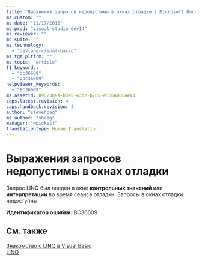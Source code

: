 ```yaml
---
title: "Выражения запросов недопустимы в окнах отладки | Microsoft Docs"
ms.custom: ""
ms.date: "11/17/2016"
ms.prod: "visual-studio-dev14"
ms.reviewer: ""
ms.suite: ""
ms.technology: 
  - "devlang-visual-basic"
ms.tgt_pltfrm: ""
ms.topic: "article"
f1_keywords: 
  - "bc36609"
  - "vbc36609"
helpviewer_keywords: 
  - "BC36609"
ms.assetid: 8952389a-b5e5-43b2-b765-e56640054e41
caps.latest.revision: 4
caps.handback.revision: 4
author: "stevehoag"
ms.author: "shoag"
manager: "wpickett"
translationtype: Human Translation
---
```

# Выражения запросов недопустимы в окнах отладки
Запрос LINQ был введен в окне **контрольных значений** или **интерпретации** во время сеанса отладки. Запросы в окнах отладки недоступны.  
  
 **Идентификатор ошибки:** BC36609  
  
## См. также  
 [Знакомство с LINQ в Visual Basic](../../visual-basic/programming-guide/language-features/linq/introduction-to-linq.md)   
 [LINQ](../../visual-basic/programming-guide/language-features/linq/index.md)
